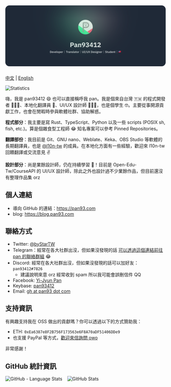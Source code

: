 # ![pan93412, a developer, translator and a UI/UX designer from 🇹🇼](components/Header/Main.svg)

[中文](./README.md) | [English](./README.en_US.md)

![Statistics](https://komarev.com/ghpvc/?username=pan93412&color=green)

嗨，我是 pan93412 😄 也可以直接稱呼我 pan。我是個來自台灣 🇹🇼 的程式開發者 👨🏻‍💻、本地化翻譯員 💬、UI/UX 設計師 👨🏻‍🎨，也是個學生 🤓。主要從事開源貢獻工作，也會在閒暇時參與軟體社群、協助解惑。

**程式部分**：我主要是寫 Rust、TypeScript、Python 以及一些 scripts (POSIX sh, fish, etc.)。算是個雜食型工程師 😂 知名專案可以參考 Pinned Repositories。

**翻譯部份**：我目前是 Git、GNU nano、Weblate、Keka、OBS Studio 等軟體的長期翻譯員，也是 [@l10n-tw](https://t.me/l10n_tw) 的成員。在本地化方面有一些經驗，歡迎來 l10n-tw 回饋翻譯或交流意見 ✌️

**設計部分**：尚是業餘設計師，仍在持續學習 🏃！目前是 Open-Edu-Tw/CourseAPI 的 UI/UX 設計師，除此之外也設計過不少業餘作品，但目前還沒有整理作品集 orz

## 個人連結

- 導向 GitHub 的連結：<https://pan93.com>
- blog: <https://blog.pan93.com>

## 聯絡方式

- Twitter: [@byStarTW](https://twitter.com/byStarTW)
- Telegram：經常在各大社群出沒，但如果沒發現的話 [可以透過這個連結前往 pan 的聯絡群組](https://t.me/+lhsYySIpLtNmZjI1) 😂
- Discord: 經常在各大社群出沒，但如果沒發現的話可以加好友：`pan93412#7826`
  - 建議說明來意 orz 經常收到 spam 所以我可能會誤刪信件 QQ
- Facebook: [Yi-Jyun Pan](https://facebook.com/pan93412TW)
- Keybase: [pan93412](https://keybase.io/pan93412)
- Email: [gh at pan93 dot com][mail]

## 支持資訊

有興趣支持我在 OSS 做出的貢獻嗎？你可以透過以下的方式贊助我：

- ETH: `0xEa6387e8F2B756F173563e6F8A70aDF51406DDe9`
- 也支援 PayPal 等方式，[歡迎來信詢問 owo][mail]

非常感謝！

## GitHub 統計資訊

<div>
    <img height="220px" src="https://github-readme-stats.vercel.app/api/top-langs/?username=pan93412&bg_color=90,DAFFEF,FCFFFD" alt="GitHub - Language Stats">
    &nbsp;&nbsp;
    <img height="220px" src="https://github-readme-stats.vercel.app/api?username=pan93412&count_private=true&show_icons=true&bg_color=90,DAFFEF,FCFFFD" alt="GitHub Stats">
</div>

[mail]: mailto:gh@pan93.com
